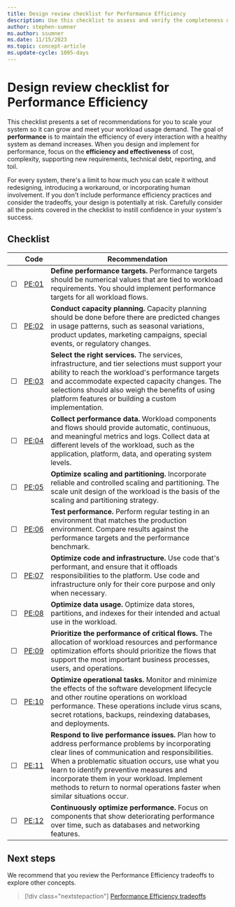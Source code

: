 ```yaml
---
title: Design review checklist for Performance Efficiency
description: Use this checklist to assess and verify the completeness of your design for performance efficiency.  
author: stephen-sumner
ms.author: ssumner
ms.date: 11/15/2023
ms.topic: concept-article
ms.update-cycle: 1095-days  
---
```


# Design review checklist for Performance Efficiency

This checklist presents a set of recommendations for you to scale your system so it can grow and meet your workload usage demand. The goal of **performance** is to maintain the efficiency of every interaction with a healthy system as demand increases. When you design and implement for performance, focus on the **efficiency and effectiveness** of cost, complexity, supporting new requirements, technical debt, reporting, and toil.

For every system, there's a limit to how much you can scale it without redesigning, introducing a workaround, or incorporating human involvement. If you don't include performance efficiency practices and consider the tradeoffs, your design is potentially at risk. Carefully consider all the points covered in the checklist to instill confidence in your system's success.

## Checklist

|&nbsp; |Code  |Recommendation  |
|-|-|-|
| &#9744; | [PE:01](performance-targets.md) | **Define performance targets.** Performance targets should be numerical values that are tied to workload requirements. You should implement performance targets for all workload flows. |
| &#9744; | [PE:02](capacity-planning.md) | **Conduct capacity planning.** Capacity planning should be done before there are predicted changes in usage patterns, such as seasonal variations, product updates, marketing campaigns, special events, or regulatory changes. |
| &#9744; | [PE:03](select-services.md) | **Select the right services.** The services, infrastructure, and tier selections must support your ability to reach the workload's performance targets and accommodate expected capacity changes. The selections should also weigh the benefits of using platform features or building a custom implementation.|
| &#9744; | [PE:04](collect-performance-data.md) | **Collect performance data.** Workload components and flows should provide automatic, continuous, and meaningful metrics and logs. Collect data at different levels of the workload, such as the application, platform, data, and operating system levels. |
| &#9744; | [PE:05](scale-partition.md) | **Optimize scaling and partitioning.** Incorporate reliable and controlled scaling and partitioning. The scale unit design of the workload is the basis of the scaling and partitioning strategy. |
| &#9744; | [PE:06](performance-test.md) | **Test performance.** Perform regular testing in an environment that matches the production environment. Compare results against the performance targets and the performance benchmark.|
| &#9744; |[PE:07](optimize-code-infrastructure.md) | **Optimize code and infrastructure.** Use code that's performant, and ensure that it offloads responsibilities to the platform. Use code and infrastructure only for their core purpose and only when necessary. |
| &#9744; | [PE:08](optimize-data-performance.md)| **Optimize data usage.** Optimize data stores, partitions, and indexes for their intended and actual use in the workload.|
| &#9744; | [PE:09](prioritize-critical-flows.md)| **Prioritize the performance of critical flows.** The allocation of workload resources and performance optimization efforts should prioritize the flows that support the most important business processes, users, and operations.|
| &#9744; | [PE:10](optimize-operational-tasks.md)| **Optimize operational tasks.** Monitor and minimize the effects of the software development lifecycle and other routine operations on workload performance. These operations include virus scans, secret rotations, backups, reindexing databases, and deployments. |
| &#9744;| [PE:11](respond-live-performance-issues.md)| **Respond to live performance issues.** Plan how to address performance problems by incorporating clear lines of communication and responsibilities. When a problematic situation occurs, use what you learn to identify preventive measures and incorporate them in your workload. Implement methods to return to normal operations faster when similar situations occur. |
| &#9744;| [PE:12](continuous-performance-optimize.md)| **Continuously optimize performance.** Focus on components that show deteriorating performance over time, such as databases and networking features. |

## Next steps

We recommend that you review the Performance Efficiency tradeoffs to explore other concepts.

> [!div class="nextstepaction"]
> [Performance Efficiency tradeoffs](tradeoffs.md)
